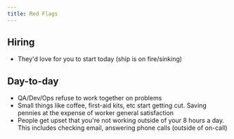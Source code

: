 ```yaml
---
title: Red Flags
---
```


## Hiring

- They'd love for you to start today (ship is on fire/sinking)

## Day-to-day

- QA/Dev/Ops refuse to work together on problems
- Small things like coffee, first-aid kits, etc start getting cut. Saving pennies at the expense of worker general satisfaction
- People get upset that you're not working outside of your 8 hours a day. This includes checking email, answering phone calls (outside of on-call)
